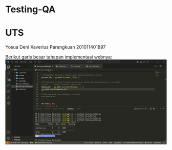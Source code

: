 # Testing-QA
# UTS 

Yosua Deni Xaverius Parengkuan
201011401897
  

Berikut garis besar tahapan implementasi webnya:
<img width="960" alt="1" src="https://github.com/Yosuadeni/Testing-QA/blob/main/assets/awal.png">


